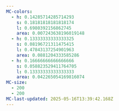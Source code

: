```yaml
---
MC-colors:
  - h: 0.14285714285714293
    s: 0.18181818181818174
    l: 0.6980392156862745
    area: 0.007243638196019148
  - h: 0.13333333333333325
    s: 0.08196721311475415
    l: 0.47843137254901963
    area: 0.0881204333585286
  - h: 0.16666666666666666
    s: 0.058823529411764705
    l: 0.13333333333333333
    area: 0.042265054169816074
MC-size:
  - 200
  - 200
MC-last-updated: 2025-05-16T13:39:42.168Z
---
```


